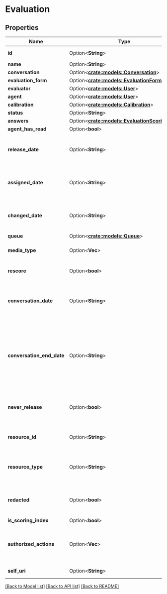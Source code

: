 # Evaluation

## Properties

Name | Type | Description | Notes
------------ | ------------- | ------------- | -------------
**id** | Option<**String**> | The globally unique identifier for the object. | [optional][readonly]
**name** | Option<**String**> |  | [optional]
**conversation** | Option<[**crate::models::Conversation**](Conversation.md)> |  | [optional]
**evaluation_form** | Option<[**crate::models::EvaluationForm**](EvaluationForm.md)> |  | [optional]
**evaluator** | Option<[**crate::models::User**](User.md)> |  | [optional]
**agent** | Option<[**crate::models::User**](User.md)> |  | [optional]
**calibration** | Option<[**crate::models::Calibration**](Calibration.md)> |  | [optional]
**status** | Option<**String**> |  | [optional]
**answers** | Option<[**crate::models::EvaluationScoringSet**](EvaluationScoringSet.md)> |  | [optional]
**agent_has_read** | Option<**bool**> |  | [optional]
**release_date** | Option<**String**> | Date time is represented as an ISO-8601 string. For example: yyyy-MM-ddTHH:mm:ss[.mmm]Z | [optional]
**assigned_date** | Option<**String**> | Date time is represented as an ISO-8601 string. For example: yyyy-MM-ddTHH:mm:ss[.mmm]Z | [optional]
**changed_date** | Option<**String**> | Date time is represented as an ISO-8601 string. For example: yyyy-MM-ddTHH:mm:ss[.mmm]Z | [optional]
**queue** | Option<[**crate::models::Queue**](Queue.md)> |  | [optional]
**media_type** | Option<**Vec<String>**> | List of different communication types used in conversation. | [optional]
**rescore** | Option<**bool**> | Is only true when evaluation is re-scored. | [optional]
**conversation_date** | Option<**String**> | Date of conversation. Date time is represented as an ISO-8601 string. For example: yyyy-MM-ddTHH:mm:ss[.mmm]Z | [optional]
**conversation_end_date** | Option<**String**> | End date of conversation if it had completed before evaluation creation. Null if created before the conversation ended. Date time is represented as an ISO-8601 string. For example: yyyy-MM-ddTHH:mm:ss[.mmm]Z | [optional]
**never_release** | Option<**bool**> | Signifies if the evaluation is never to be released. This cannot be set true if release date is also set. | [optional]
**resource_id** | Option<**String**> | Only used for email evaluations. Will be null for all other evaluations. | [optional]
**resource_type** | Option<**String**> | The type of resource. Only used for email evaluations. Will be null for evaluations on all other resources. | [optional]
**redacted** | Option<**bool**> | Is only true when the user making the request does not have sufficient permissions to see evaluation | [optional]
**is_scoring_index** | Option<**bool**> |  | [optional]
**authorized_actions** | Option<**Vec<String>**> | List of user authorized actions on evaluation. Possible values: edit, editScore, editAgentSignoff, delete, viewAudit | [optional]
**self_uri** | Option<**String**> | The URI for this object | [optional][readonly]

[[Back to Model list]](../README.md#documentation-for-models) [[Back to API list]](../README.md#documentation-for-api-endpoints) [[Back to README]](../README.md)


